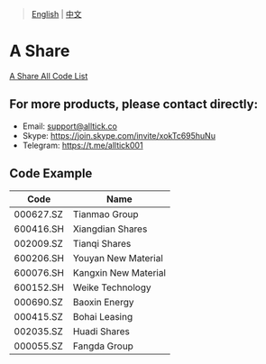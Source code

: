 > [English](./product_code_list_A_stock.md) | [中文](./product_code_list_A_stock_cn.md)

# A Share
[A Share All Code List](https://github.com/alltick/alltick-realtime-forex-crypto-stock-tick-finance-websocket-api/raw/main/code/A%E8%82%A1%E5%85%A8code.xlsx)

## For more products, please contact directly:<br/>
- Email: support@alltick.co
- Skype: https://join.skype.com/invite/xokTc695huNu
- Telegram: https://t.me/alltick001

## Code Example

| Code     | Name              |
| -------- | ----------------- |
| 000627.SZ  | Tianmao Group     |
| 600416.SH  | Xiangdian Shares  |
| 002009.SZ  | Tianqi Shares     |
| 600206.SH  | Youyan New Material |
| 600076.SH  | Kangxin New Material |
| 600152.SH  | Weike Technology  |
| 000690.SZ  | Baoxin Energy     |
| 000415.SZ  | Bohai Leasing     |
| 002035.SZ  | Huadi Shares      |
| 000055.SZ  | Fangda Group      |
